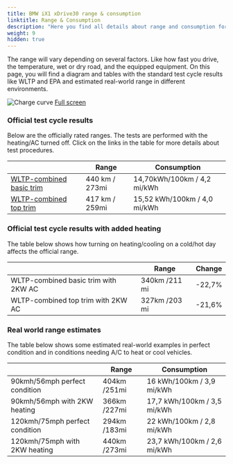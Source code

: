 ```yaml
---
title: BMW iX1 xDrive30 range & consumption
linktitle: Range & Consumption
description: "Here you find all details about range and consumption for BMW iX1 xDrive30."
weight: 9
hidden: true
---
```

<!-- markdownlint-disable MD033 -->
<object type="image/svg+xml" data="../modelnavigation.svg"></object>

The range will vary depending on several factors. Like how fast you drive, the temperature, wet or dry road, and the equipped equipment. On this page, you will find a diagram and tables with the standard test cycle results like WLTP and EPA and estimated real-world range in different environments. 

![Charge curve](../range.svg  "Range information")
[Full screen](../range.svg)

### Official test cycle results

Below are the officially rated ranges. The tests are performed with the heating/AC turned off. Click on the links in the table for more details about test procedures. 

| | Range  | Consumption  |
|----|-----|------|
| [WLTP-combined basic trim](../../../../../guides/understandingrange/wltp/) | 440 km / 273mi |14,70kWh/100km / 4,2 mi/kWh | 
| [WLTP-combined top trim](../../../../../guides/understandingrange/wltp/) | 417 km / 259mi | 15,52 kWh/100km / 4,0 mi/kWh | 

### Official test cycle results with added heating

The table below shows how turning on heating/cooling on a cold/hot day affects the official range. 

| | Range  | Change  |
|----|-----|------|
| WLTP-combined basic trim with 2KW AC | 340km /211 mi | -22,7%|
| WLTP-combined top trim with 2KW AC | 327km /203 mi | -21,6%|

### Real world range estimates

The table below shows some estimated real-world examples in perfect condition and in conditions needing A/C to heat or cool vehicles. 

| | Range  | Consumption  |
|----|-----|------|
| 90kmh/56mph perfect condition | 404km /251mi| 16 kWh/100km / 3,9 mi/kWh |
| 90kmh/56mph with 2KW heating | 366km /227mi| 17,7 kWh/100km / 3,5 mi/kWh |
| 120kmh/75mph perfect condition | 294km /183mi| 22 kWh/100km / 2,8 mi/kWh |
| 120kmh/75mph with 2KW heating | 440km /273mi| 23,7 kWh/100km / 2,6 mi/kWh |
